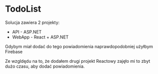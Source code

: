 # TodoList

Solucja zawiera 2 projekty:
 - API - ASP.NET
 - WebApp - React + ASP.NET

Gdybym miał dodać do tego powiadomienia naprawdopodobniej użyłbym Firebase

Ze wzgldędu na to, że dodałem drugi projekt Reactowy zajęło mi to zbyt dużo czasu, aby dodać powiadomienia.
